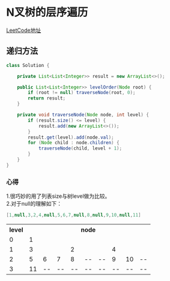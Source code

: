 # N叉树的层序遍历
[LeetCode地址](https://leetcode-cn.com/problems/n-ary-tree-level-order-traversal/)

## 递归方法
```java
class Solution {

    private List<List<Integer>> result = new ArrayList<>();

    public List<List<Integer>> levelOrder(Node root) {
        if (root != null) traverseNode(root, 0);
        return result;
    }

    private void traverseNode(Node node, int level) {
        if (result.size() <= level) {
            result.add(new ArrayList<>());
        }
        result.get(level).add(node.val);
        for (Node child : node.children) {
            traverseNode(child, level + 1);
        }
    }
}
```

### 心得
1.很巧妙的用了列表size与树level做为比较。<br>
2.对于null的理解如下：
```java
[1,null,3,2,4,null,5,6,7,null,8,null,9,10,null,11]
```

<table>
    <tr>
        <th>level</th>
        <th colspan="9">node</th>
    </tr>
    <tr>
        <td>0</td>
        <td colspan="9">1</td>
    </tr>
    <tr>
        <td>1</td>
        <td colspan="3">3</td>
        <td colspan="3">2</td>
        <td colspan="3">4</td>
    </tr>
    <tr>
        <td>2</td>
        <td>5</td>
        <td>6</td>
        <td>7</td>
        <td>8</td>
        <td>--</td>
        <td>--</td>
        <td>9</td>
        <td>10</td>
        <td>--</td>
    </tr>
    <tr>
        <td>3</td>
        <td>11</td>
        <td>--</td>
        <td>--</td>
        <td>--</td>
        <td>--</td>
        <td>--</td>
        <td>--</td>
        <td>--</td>
        <td>--</td>
    </tr>
</table>
